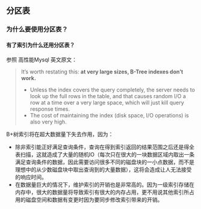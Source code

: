 ## 分区表

### 为什么要使用分区表？

#### 有了索引为什么还用分区表？

参照 高性能Mysql 英文原文：

> It’s worth restating this: **at very large sizes, B-Tree indexes don’t work.** 
>
> - Unless the index covers the query completely, the server needs to look up the full rows in the table, and that causes random I/O a row at a time over a very large space, which will just kill query response times. 
> - The cost of maintaining the index (disk space, I/O operations) is also very high.



B+树索引将在超大数据量下失去作用，因为：

- 除非索引能正好满足查询条件，查询在得到索引返回的结果范围之后还是得全表扫描，这就造成了大量的随机IO（每次只在很大的一块数据区域内取出一条满足查询条件的数据，因此需要访问很多不同的磁盘块的一小点数据，而不是理想中的从少数磁盘块中取出查询到的大量数据），这将会造成让人无法接受的响应时间。
- 在数据量巨大的情况下，维护索引的开销也是非常高的。因为一级索引存储在内存中，很大的数据量将导致索引有很大的内存占用，更不用说其他索引所占用的磁盘空间和数据有变更时因为要同步修改索引带来的开销。
